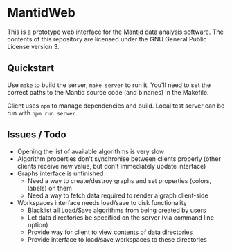 MantidWeb
=========

This is a prototype web interface for the Mantid data analysis software. The
contents of this repository are licensed under the GNU General Public License
version 3.

Quickstart
----------

Use `make` to build the server, `make server` to run it. You'll need to set the
correct paths to the Mantid source code (and binaries) in the Makefile.

Client uses `npm` to manage dependencies and build. Local test server can be run with `npm run server`.

Issues / Todo
-------------

* Opening the list of available algorithms is very slow
* Algorithm properties don't synchronise between clients properly (other clients receive new value, but don't immediately update interface)
* Graphs interface is unfinished
  * Need a way to create/destroy graphs and set properties (colors, labels) on them
  * Need a way to fetch data required to render a graph client-side
* Workspaces interface needs load/save to disk functionality
  * Blacklist all Load/Save algorithms from being created by users
  * Let data directories be specified on the server (via command line option)
  * Provide way for client to view contents of data directories
  * Provide interface to load/save workspaces to these directories
